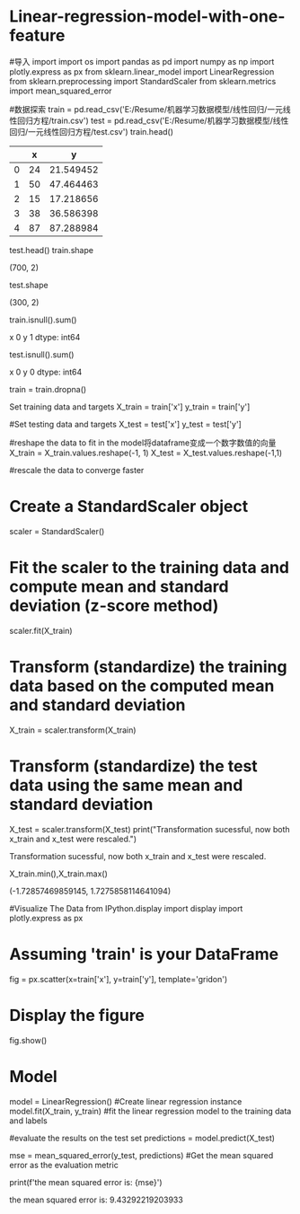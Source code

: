 # Linear-regression-model-with-one-feature
#导入 import
import os
import pandas as pd 
import numpy as np
import plotly.express as px
from sklearn.linear_model import LinearRegression
from sklearn.preprocessing import StandardScaler
from sklearn.metrics import mean_squared_error

#数据探索
train = pd.read_csv('E:/Resume/机器学习数据模型/线性回归/一元线性回归方程/train.csv')
test = pd.read_csv('E:/Resume/机器学习数据模型/线性回归/一元线性回归方程/test.csv')
train.head()

|   |   x |          y |
|---|-----|------------|
| 0 | 24  | 21.549452  |
| 1 | 50  | 47.464463  |
| 2 | 15  | 17.218656  |
| 3 | 38  | 36.586398  |
| 4 | 87  | 87.288984  |

test.head()
train.shape


(700, 2)

test.shape

(300, 2)

train.isnull().sum()

x    0
y    1
dtype: int64


test.isnull().sum()

x    0
y    0
dtype: int64

train = train.dropna()

Set training data and targets
X_train = train['x']
y_train = train['y']

#Set testing data and targets
X_test = test['x']
y_test = test['y']

#reshape the data to fit in the model将dataframe变成一个数字数值的向量
X_train = X_train.values.reshape(-1, 1)
X_test = X_test.values.reshape(-1,1)

#rescale the data to converge faster
# Create a StandardScaler object
scaler = StandardScaler()

# Fit the scaler to the training data and compute mean and standard deviation (z-score method)
scaler.fit(X_train)

# Transform (standardize) the training data based on the computed mean and standard deviation
X_train = scaler.transform(X_train)

# Transform (standardize) the test data using the same mean and standard deviation
X_test = scaler.transform(X_test)
print("Transformation sucessful, now both x_train and x_test were rescaled.")

Transformation sucessful, now both x_train and x_test were rescaled.

X_train.min(),X_train.max()

(-1.72857469859145, 1.7275858114641094)


#Visualize The Data
from IPython.display import display
import plotly.express as px

# Assuming 'train' is your DataFrame
fig = px.scatter(x=train['x'], y=train['y'], template='gridon')

# Display the figure
fig.show()

# Model
model = LinearRegression() #Create linear regression instance
model.fit(X_train, y_train) #fit the linear regression model to the training data and labels

#evaluate the results on the test set
predictions = model.predict(X_test)

mse = mean_squared_error(y_test, predictions) #Get the mean squared error as the evaluation metric

print(f'the mean squared error is: {mse}')

the mean squared error is: 9.43292219203933
